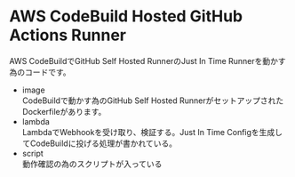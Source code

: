 # AWS CodeBuild Hosted GitHub Actions Runner
AWS CodeBuildでGitHub Self Hosted RunnerのJust In Time Runnerを動かす為のコードです。

- image  
  CodeBuildで動かす為のGitHub Self Hosted RunnerがセットアップされたDockerfileがあります。
- lambda  
  LambdaでWebhookを受け取り、検証する。Just In Time Configを生成してCodeBuildに投げる処理が書かれている。
- script  
  動作確認の為のスクリプトが入っている
